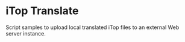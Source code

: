 # iTop Translate

Script samples to upload local translated iTop files to an external Web server instance.
